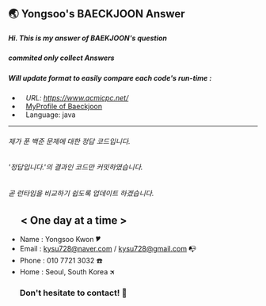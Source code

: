 ## 🌏 Yongsoo's BAECKJOON Answer
##### Hi. This is my answer of BAEKJOON's question
##### commited only collect Answers
##### Will update format to easily compare each code's run-time  :


* &nbsp;&nbsp; *URL: https://www.acmicpc.net/*
* &nbsp;&nbsp; [MyProfile of Baeckjoon](https://www.acmicpc.net/user/ferdy728)
* &nbsp;&nbsp; Language: java
---
###### 제가 푼 백준 문제에 대한 정답 코드입니다.
###### '정답입니다.'의 결과인 코드만 커밋하였습니다.
###### 곧 런타임을 비교하기 쉽도록 업데이트 하겠습니다.
   
## &nbsp;&nbsp; &nbsp; < One day at a time >
  - Name  : Yongsoo Kwon 🎔
  - Email : kysu728@naver.com / kysu728@gmail.com 📭
  - Phone : 010 7721 3032 ☎️
  - Home  : Seoul, South Korea 🛪
### &nbsp; &nbsp; &nbsp; Don't hesitate to contact! 👋

